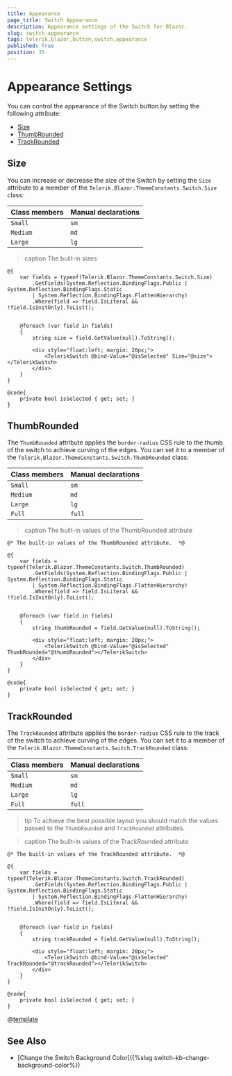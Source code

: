 ```yaml
---
title: Appearance
page_title: Switch Appearance
description: Appearance settings of the Switch for Blazor.
slug: switch-appearance
tags: telerik,blazor,button,switch,appearance
published: True
position: 35
---
```


# Appearance Settings

You can control the appearance of the Switch button by setting the following attribute:

* [Size](#size)
* [ThumbRounded](#thumbrounded)
* [TrackRounded](#trackrounded)


## Size

You can increase or decrease the size of the Switch by setting the `Size` attribute to a member of the `Telerik.Blazor.ThemeConstants.Switch.Size` class:

| Class members | Manual declarations |
|------------|--------|
|`Small` |`sm`|
|`Medium`|`md`|
|`Large`|`lg`|

>caption The built-in sizes

````CSHTML
@{
    var fields = typeof(Telerik.Blazor.ThemeConstants.Switch.Size)
        .GetFields(System.Reflection.BindingFlags.Public | System.Reflection.BindingFlags.Static
        | System.Reflection.BindingFlags.FlattenHierarchy)
        .Where(field => field.IsLiteral && !field.IsInitOnly).ToList();


    @foreach (var field in fields)
    {
        string size = field.GetValue(null).ToString();

        <div style="float:left; margin: 20px;">
            <TelerikSwitch @bind-Value="@isSelected" Size="@size"></TelerikSwitch>
        </div>
    }
}

@code{
    private bool isSelected { get; set; }
}
````

## ThumbRounded

The `ThumbRounded` attribute applies the `border-radius` CSS rule to the thumb of the switch to achieve curving of the edges. You can set it to a member of the `Telerik.Blazor.ThemeConstants.Switch.ThumbRounded` class:

| Class members | Manual declarations |
|------------|--------|
|`Small` |`sm`|
|`Medium`|`md`|
|`Large`|`lg`|
|`Full`|`full`|

>caption The built-in values of the ThumbRounded attribute

````CSHTML
@* The built-in values of the ThumbRounded attribute.  *@

@{
    var fields = typeof(Telerik.Blazor.ThemeConstants.Switch.ThumbRounded)
        .GetFields(System.Reflection.BindingFlags.Public | System.Reflection.BindingFlags.Static
        | System.Reflection.BindingFlags.FlattenHierarchy)
        .Where(field => field.IsLiteral && !field.IsInitOnly).ToList();


    @foreach (var field in fields)
    {
        string thumbRounded = field.GetValue(null).ToString();

        <div style="float:left; margin: 20px;">
            <TelerikSwitch @bind-Value="@isSelected" ThumbRounded="@thumbRounded"></TelerikSwitch>
        </div>
    }
}

@code{
    private bool isSelected { get; set; }
}
````

## TrackRounded

The `TrackRounded` attribute applies the `border-radius` CSS rule to the track of the switch to achieve curving of the edges. You can set it to a member of the `Telerik.Blazor.ThemeConstants.Switch.TrackRounded` class:

| Class members | Manual declarations |
|------------|--------|
|`Small` |`sm`|
|`Medium`|`md`|
|`Large`|`lg`|
|`Full`|`full`|

>tip To achieve the best possible layout you should match the values passed to the `ThumbRounded` and `TrackRounded` attributes. 

>caption The built-in values of the TrackRounded attribute

````CSHTML
@* The built-in values of the TrackRounded attribute.  *@

@{
    var fields = typeof(Telerik.Blazor.ThemeConstants.Switch.TrackRounded)
        .GetFields(System.Reflection.BindingFlags.Public | System.Reflection.BindingFlags.Static
        | System.Reflection.BindingFlags.FlattenHierarchy)
        .Where(field => field.IsLiteral && !field.IsInitOnly).ToList();


    @foreach (var field in fields)
    {
        string trackRounded = field.GetValue(null).ToString();

        <div style="float:left; margin: 20px;">
            <TelerikSwitch @bind-Value="@isSelected" TrackRounded="@trackRounded"></TelerikSwitch>
        </div>
    }
}

@code{
    private bool isSelected { get; set; }
}
````

@[template](/_contentTemplates/common/themebuilder-section.md#appearance-themebuilder)

## See Also

* [Change the Switch Background Color]({%slug switch-kb-change-background-color%})
